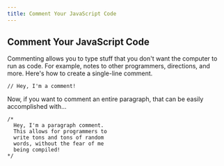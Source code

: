 ```yaml
---
title: Comment Your JavaScript Code
---
```

## Comment Your JavaScript Code

<!-- The article goes here, in GitHub-flavored Markdown. Feel free to add YouTube videos, images, and CodePen/JSBin embeds  -->
Commenting allows you to type stuff that you don't want the computer to run as code. For example, notes to other programmers, directions, and more. Here's how to create a single-line comment.

    // Hey, I'm a comment!

Now, if you want to comment an entire paragraph, that can be easily accomplished with...

    /*
      Hey, I'm a paragraph comment.
      This allows for programmers to
      write tons and tons of random
      words, without the fear of me
      being compiled!
    */

